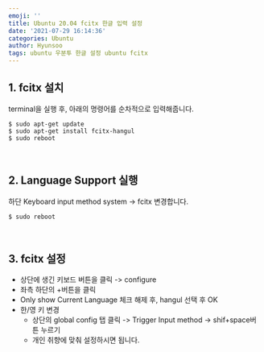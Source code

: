 ```yaml
---
emoji: ''
title: Ubuntu 20.04 fcitx 한글 입력 설정
date: '2021-07-29 16:14:36'
categories: Ubuntu
author: Hyunsoo
tags: ubuntu 우분투 한글 설정 ubuntu fcitx
---
```


## 1. fcitx 설치

terminal을 실행 후, 아래의 명령어를 순차적으로 입력해줍니다.

```shell
$ sudo apt-get update
$ sudo apt-get install fcitx-hangul
$ sudo reboot
```

<br/>

## 2. Language Support 실행

하단 Keyboard input method system -> fcitx 변경합니다.

```shell
$ sudo reboot
```

<br/>

## 3. fcitx 설정

- 상단에 생긴 키보드 버튼을 클릭 -> configure
- 좌측 하단의 +버튼을 클릭
- Only show Current Language 체크 해제 후, hangul 선택 후 OK
- 한/영 키 변경
  - 상단의 global config 탭 클릭 -> Trigger Input method -> shif+space버튼 누르기
  - 개인 취향에 맞춰 설정하시면 됩니다.

```toc

```
